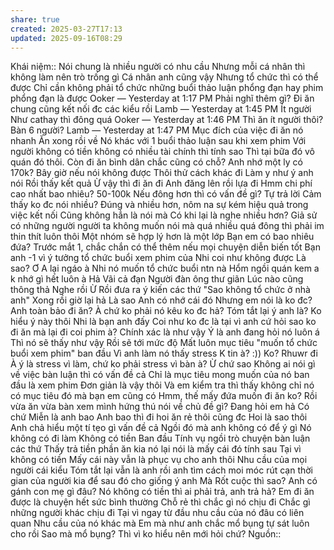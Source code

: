 ```yaml
---
share: true
created: 2025-03-27T17:13
updated: 2025-09-16T08:29
---
```

Khái niệm:: 
Nói chung là nhiều người có nhu cầu
Nhưng mỗi cá nhân thì không làm nên trò trống gì
Cá nhân anh cũng vậy
Nhưng tổ chức thì có thể được
Chỉ cần không phải tổ chức những buổi thảo luận phổng đạn hay phim phổng đạn là được
Ooker — Yesterday at 1:17 PM
Phải nghĩ thêm gì?
Đi ăn chung cũng kết nối đc các kiểu rồi
Lamb — Yesterday at 1:45 PM
Ít người
Như cathay thì đông quá
Ooker — Yesterday at 1:46 PM
Thì ăn ít người thôi?
Bàn 6 người?
Lamb — Yesterday at 1:47 PM
Mục đích của việc đi ăn nó nhanh
Ăn xong rồi về
Nó khác với 1 buổi thảo luận sau khi xem phim
Với người không có tiền không có nhiều tài chính thì tính sao
Thì tại bữa đó vô quán đó thôi. Còn đi ăn bình dân chắc cũng có chỗ?
Anh nhớ một ly có 170k?
Bây giờ nếu nói không được
Thôi thử cách khác đi
Làm y như ý anh nói
Rồi thấy kết quả
Ừ vậy thì đi ăn đi
Anh đăng lên rồi lựa đi
Hmm chi phí cao nhất bao nhiêu?
50-100k
Nếu đông hơn thì có vấn đề gì?
Tự trả lời
Cảm thấy ko đc nói nhiều?
Đúng và nhiều hơn, nôm na sự kém hiệu quả trong việc kết nối
Cũng không hẳn là nói mà Có khi lại là nghe nhiều hơn?
Giả sử có những người người ta không muốn nói mà quá nhiều quá đông thì phải im thin thít luôn thôi
Một nhóm sẽ hợp lý hơn là một lớp
Bạn em có bao nhiêu đứa?
Trước mắt 1, chắc chắn có thể thêm nếu mọi chuyện diễn biến tốt
Bạn anh -1 vì ý tưởng tổ chức buổi xem phim của Nhi coi như không được
Là sao?
Ơ
A lại ngáo à
Nhi nó muốn tổ chức buổi ntn nà
Hổm ngồi quán kem a k nhớ gì hết luôn à
Hả
Vãi cả đạn
Người đàn ông thư giãn
Lúc nào cũng thông thả
Nghe rồi Ừ Rồi đưa ra ý kiến các thứ
"Sao không tổ chức ở nhà anh"
Xong rồi giờ lại hả Là sao
Anh có nhớ cái đó
Nhưng em nói là ko đc?
Anh toàn bảo đi ăn?
À chứ ko phải nó kêu ko đc hả?
Tóm tắt lại ý anh là?
Ko hiểu ý này thôi
Nhi là bạn anh đấy
Coi như ko đc là tại vì anh cứ hỏi sao ko đi ăn mà lại đi coi phim à?
Chính xác là như vậy
Ý là anh đang hỏi nó luôn á
Thì nó sẽ thấy như vậy
Rồi sẽ tới mức độ
Mất luôn mục tiêu "muốn tổ chức buổi xem phim" ban đầu
Vì anh làm nó thấy stress
K tin à? :))
Ko?
Rhuwr đi
À ý là stress vì làm, chứ ko phải stress vì bàn à?
Ừ chứ sao
Không ai nói gì về việc bàn luận thì có vấn đề cả
Chỉ là mục tiêu mong muốn của nó ban đầu là xem phim
Đơn giản là vậy thôi
Và em kiểm tra thì thấy không chỉ nó có mục tiêu đó mà bạn em cũng có
Hmm, thế mấy đứa muốn đi ăn ko? Rồi vừa ăn vừa bàn xem mình hứng thú nói về chủ đề gì?
Đang hỏi em hả
Có chứ
Miễn là anh bao
Anh bao thì đi
hoi
ăn rẻ thôi cũng đc
Hoi là sao
thôi
Anh chả hiểu một tí tẹo gì vấn đề cả
Ngồi đó mà anh không có để ý gì 
Nó không có đi làm
Không có tiền
Ban đầu Tính vụ ngồi trò chuyện bàn luận các thứ
Thấy trả tiền phần ăn kia nó lại nói là mấy cái đó tính sau
Tại vì không có tiền
Mấy cái này vẫn là phục vụ cho anh thôi
Nhu cầu của mọi người cái kiểu Tóm tắt lại vẫn là anh rồi anh tìm cách moi móc rút cạn thời gian của người kia để sau đó cho giống ý anh
Mà Rốt cuộc thì sao?
Anh có gánh con mẹ gì đâu?
Nó không có tiền thì ai phải trả, anh trả hả?
Em đi ăn được là chuyện hết sức bình thường
Chỗ rẻ thì chắc gì nó chịu đi
Chắc gì những người khác chịu đi
Tại vì ngay từ đầu nhu cầu của nó đâu có liên quan
Nhu cầu của nó khác mà
Em mà như anh chắc mổ bụng tự sát luôn cho rồi
Sao mà mổ bụng?
Thì vì ko hiểu nên mới hỏi chứ?
Nguồn:: 